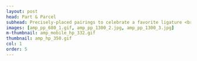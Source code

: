 ```yaml
---
layout: post
head: Part & Parcel
subhead: Precisely-placed pairings to celebrate a favorite ligature <br><br> 2013  -  26" x 28" 
images: [amp_pp_680_1.gif, amp_pp_1300_2.jpg, amp_pp_1300_3.jpg]
m-thumbnail: amp_mobile_hp_332.gif
thumbnail: amp_hp_350.gif
col: 1
order: 5
---
```

